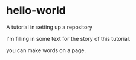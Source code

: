 # hello-world
A tutorial in setting up a repository

I'm filling in some text for the story of this tutorial. 

you can make words on a page.
